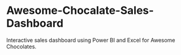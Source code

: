 # Awesome-Chocalate-Sales-Dashboard
Interactive sales dashboard using Power BI and Excel for Awesome Chocolates.
